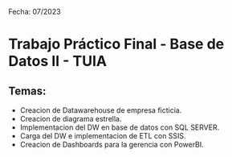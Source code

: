 Fecha: 07/2023

# Trabajo Práctico Final - Base de Datos II - TUIA

## Temas:

* Creacion de Datawarehouse de empresa ficticia.
* Creacion de diagrama estrella.
* Implementacion del DW en base de datos con SQL SERVER.
* Carga del DW e implementacion de ETL con SSIS.
* Creacion de Dashboards para la gerencia con PowerBI.
